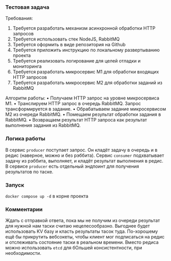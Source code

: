 ### Тестовая задача

Требования:
1. Требуется разработать механизм асинхронной обработки HTTP запросов
2. Требуется использовать стек NodeJS, RabbitMQ
3. Требуется оформить в виде репозитория на Github
4. Требуется приложить инструкцию по локальному развертыванию проекта
5. Требуется реализовать логирование для целей отладки и мониторинга
6. Требуется разработать микросервис М1 для обработки входящих HTTP запросов
7. Требуется разработать микросервис М2 для обработки заданий из RabbitMQ

Алгоритм работы:
• Получаем HTTP запрос на уровне микросервиса М1.
• Транслируем HTTP запрос в очередь RabbitMQ. Запрос трансформируется в задание.
• Обрабатываем задание микросервисом М2 из очереди RabbitMQ.
• Помещаем результат обработки задания в RabbitMQ.
• Возвращаем результат HTTP запроса как результат выполнения задания из RabbitMQ.


### Логика работы

В сервис `producer` поступает запрос. Он кладёт задачу в очередь и в редис (наверное, можно и без рэббита).
Сервис `consumer` подхватывает задачу из рэббита, выполняет, и кладёт результат выполнения в редис.
В сервисе `producer` есть отдельный эндпоинт для получения результатов по таске.

### Запуск

`docker compose up -d` в корне проекта


### Комментарии

Ждать с отправкой ответа, пока мы не получим из очереди результат для нужной нам таски считаю нецелесообразно.
Выгоднее будет использовать KV базу и класть результаты тасок туда. По-хорошему ещё бы прикрутить вебсокеты,
чтобы клиент мог подписаться на редис и отслеживать состояние таски в реальном времени.
Вместо редиса можно использовать `etcd` для бОльшей консистентности, при необходимости.
